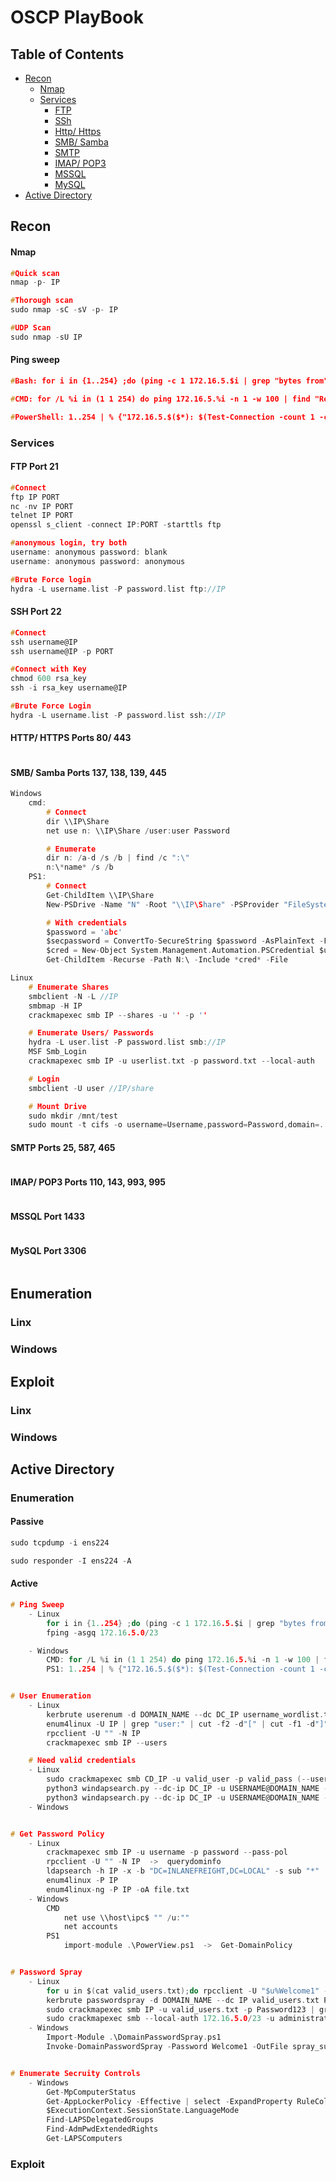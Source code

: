 # OSCP PlayBook

## Table of Contents
- [Recon](#recon)
    - [Nmap](#nmap)
    - [Services](#services)
        - [FTP](#ftp-port-21)
        - [SSh](#ssh-port-22)
        - [Http/ Https](#http-https-ports-80-443)
        - [SMB/ Samba](#smb-samba-ports-137-138-139-445)
        - [SMTP](#smtp-ports-25-587-465)
        - [IMAP/ POP3](#imap-pop3-ports-110-143-993-995)
        - [MSSQL](#mssql-port-1433)
        - [MySQL](#mysql-port-3306)
- [Active Directory](#active-directory)

## Recon

#### Nmap
```c
#Quick scan
nmap -p- IP

#Thorough scan
sudo nmap -sC -sV -p- IP 

#UDP Scan
sudo nmap -sU IP
```
#### Ping sweep
```c
#Bash: for i in {1..254} ;do (ping -c 1 172.16.5.$i | grep "bytes from" &) ;done

#CMD: for /L %i in (1 1 254) do ping 172.16.5.%i -n 1 -w 100 | find "Reply"

#PowerShell: 1..254 | % {"172.16.5.$($*): $(Test-Connection -count 1 -comp 172.15.5.$($*) -quiet)"}
```

### Services

#### FTP Port 21
```c
#Connect
ftp IP PORT
nc -nv IP PORT
telnet IP PORT
openssl s_client -connect IP:PORT -starttls ftp

#anonymous login, try both
username: anonymous password: blank
username: anonymous password: anonymous

#Brute Force login
hydra -L username.list -P password.list ftp://IP
```
#### SSH Port 22
```c
#Connect
ssh username@IP
ssh username@IP -p PORT

#Connect with Key
chmod 600 rsa_key
ssh -i rsa_key username@IP 

#Brute Force Login
hydra -L username.list -P password.list ssh://IP
```

#### HTTP/ HTTPS Ports 80/ 443
```c
```

#### SMB/ Samba Ports 137, 138, 139, 445
```c
Windows
    cmd:
        # Connect
        dir \\IP\Share
        net use n: \\IP\Share /user:user Password

        # Enumerate
        dir n: /a-d /s /b | find /c ":\"
        n:\*name* /s /b
    PS1:
        # Connect
        Get-ChildItem \\IP\Share
        New-PSDrive -Name "N" -Root "\\IP\Share" -PSProvider "FileSystem"

        # With credentials
        $password = 'abc' 
        $secpassword = ConvertTo-SecureString $password -AsPlainText -Force
        $cred = New-Object System.Management.Automation.PSCredential $username, $secpassword
        Get-ChildItem -Recurse -Path N:\ -Include *cred* -File

Linux
    # Enumerate Shares
    smbclient -N -L //IP
    smbmap -H IP
    crackmapexec smb IP --shares -u '' -p ''

    # Enumerate Users/ Passwords
    hydra -L user.list -P password.list smb://IP
    MSF Smb_Login
    crackmapexec smb IP -u userlist.txt -p password.txt --local-auth

    # Login
    smbclient -U user //IP/share

    # Mount Drive
    sudo mkdir /mnt/test
    sudo mount -t cifs -o username=Username,password=Password,domain=. //IP/Share /mnt/test
```

#### SMTP Ports 25, 587, 465
```c
```

#### IMAP/ POP3 Ports 110, 143, 993, 995
```c
```

#### MSSQL Port 1433
```c
```

#### MySQL Port 3306
```c
```


## Enumeration

### Linx

### Windows

## Exploit

### Linx

### Windows


## Active Directory
### Enumeration
#### Passive
```c
sudo tcpdump -i ens224

sudo responder -I ens224 -A
```

#### Active
```c
# Ping Sweep
    - Linux
        for i in {1..254} ;do (ping -c 1 172.16.5.$i | grep "bytes from" &) ;done
        fping -asgq 172.16.5.0/23

    - Windows
        CMD: for /L %i in (1 1 254) do ping 172.16.5.%i -n 1 -w 100 | find "Reply"
        PS1: 1..254 | % {"172.16.5.$($*): $(Test-Connection -count 1 -comp 172.15.5.$($*) -quiet)"}


# User Enumeration
    - Linux
        kerbrute userenum -d DOMAIN_NAME --dc DC_IP username_wordlist.txt -o valid_ad_users
        enum4linux -U IP | grep "user:" | cut -f2 -d"[" | cut -f1 -d"]"
        rpcclient -U "" -N IP
        crackmapexec smb IP --users

    # Need valid credentials
    - Linux
        sudo crackmapexec smb CD_IP -u valid_user -p valid_pass (--users or --groups or --loggedon-users or --shares or -M spider_plus --share 'sharename')
        python3 windapsearch.py --dc-ip DC_IP -u USERNAME@DOMAIN_NAME -p Password --da
        python3 windapsearch.py --dc-ip DC_IP -u USERNAME@DOMAIN_NAME -p Password -PU
    - Windows


# Get Password Policy
    - Linux
        crackmapexec smb IP -u username -p password --pass-pol
        rpcclient -U "" -N IP  ->  querydominfo
        ldapsearch -h IP -x -b "DC=INLANEFREIGHT,DC=LOCAL" -s sub "*" | grep -m 1 -B 10 pwdHistoryLength
        enum4linux -P IP
        enum4linux-ng -P IP -oA file.txt
    - Windows
        CMD
            net use \\host\ipc$ "" /u:""
            net accounts
        PS1
            import-module .\PowerView.ps1  ->  Get-DomainPolicy


# Password Spray
    - Linux
        for u in $(cat valid_users.txt);do rpcclient -U "$u%Welcome1" -c "getusername;quit" IP | grep Authority; done
        kerbrute passwordspray -d DOMAIN_NAME --dc IP valid_users.txt Password
        sudo crackmapexec smb IP -u valid_users.txt -p Password123 | grep +
        sudo crackmapexec smb --local-auth 172.16.5.0/23 -u administrator -H 88ad09182de639ccc6579eb0849751cf | grep +
    - Windows
        Import-Module .\DomainPasswordSpray.ps1
        Invoke-DomainPasswordSpray -Password Welcome1 -OutFile spray_success -ErrorAction SilentlyContinue


# Enumerate Secruity Controls
    - Windows
        Get-MpComputerStatus
        Get-AppLockerPolicy -Effective | select -ExpandProperty RuleCollections
        $ExecutionContext.SessionState.LanguageMode
        Find-LAPSDelegatedGroups
        Find-AdmPwdExtendedRights
        Get-LAPSComputers
```



### Exploit
```c
```